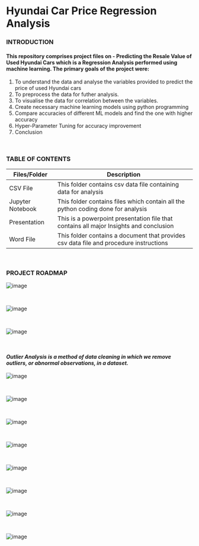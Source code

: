 # Hyundai Car Price Regression Analysis

### **INTRODUCTION**

####  This repository comprises project files on - Predicting the Resale Value of Used Hyundai Cars which is a Regression Analysis performed using machine learning. The primary goals of the project were:

1. To understand the data and analyse the variables provided to predict the price of used Hyundai cars
2. To preprocess the data for futher analysis.
3. To visualise the data for correlation between the variables.
4. Create necessary machine learning models using python programming
5. Compare accuracies of different ML models and find the one with higher accuracy
6. Hyper-Parameter Tuning for accuracy improvement
7. Conclusion


<br />

### **TABLE OF CONTENTS**

| Files/Folder | Description |
| -----------  | ----------- |
| CSV File  | This folder contains csv data file containing data for analysis           |
| Jupyter Notebook    | This folder contains files which contain all the python coding done for analysis     |
| Presentation | This is a powerpoint presentation file that contains all major Insights and conclusion |
| Word File | This folder contains a document that provides csv data file and procedure instructions   |



<br />

### **PROJECT ROADMAP**

![image](https://github.com/Rushikesh-Kharat/Hyundai-Car-Price-Regression-Analysis/assets/99657888/6335cf9c-ba99-4b1f-bfcf-2c842c82889b)


<br />

![image](https://github.com/Rushikesh-Kharat/Hyundai-Car-Price-Regression-Analysis/assets/99657888/b9e64753-2f3f-4595-9e43-3f9c95e345cc)

<br />

![image](https://github.com/Rushikesh-Kharat/Hyundai-Car-Price-Regression-Analysis/assets/99657888/c915d0e9-284b-4f71-8846-fe0617e6d4dd)

<br />

#### *Outlier Analysis is a method of data cleaning in which we remove outliers, or abnormal observations, in a dataset.*

![image](https://github.com/Rushikesh-Kharat/Hyundai-Car-Price-Regression-Analysis/assets/99657888/d7622149-8502-4ed1-8891-ce5338719fcc)

<br />

![image](https://github.com/Rushikesh-Kharat/Hyundai-Car-Price-Regression-Analysis/assets/99657888/223f4cb1-ecf2-4b09-810d-12ef7753502b)

<br />

![image](https://github.com/Rushikesh-Kharat/Hyundai-Car-Price-Regression-Analysis/assets/99657888/51a047ca-46aa-4d32-aec4-9775f64ce8ba)

<br />

![image](https://github.com/Rushikesh-Kharat/Hyundai-Car-Price-Regression-Analysis/assets/99657888/d3904f98-33f3-4cd9-af39-0eda6ac6a70c)

<br />

![image](https://github.com/Rushikesh-Kharat/Hyundai-Car-Price-Regression-Analysis/assets/99657888/5351eb60-a8ed-4e70-a1a2-0cc176355fbe)

<br />

![image](https://github.com/Rushikesh-Kharat/Hyundai-Car-Price-Regression-Analysis/assets/99657888/1afb3080-3bcb-4bc2-9998-693a1719f980)

<br />

![image](https://github.com/Rushikesh-Kharat/Hyundai-Car-Price-Regression-Analysis/assets/99657888/b4180152-12c0-406f-a7b7-491d8a320036)

<br />

![image](https://github.com/Rushikesh-Kharat/Hyundai-Car-Price-Regression-Analysis/assets/99657888/7d054fbd-92a9-4f11-95e7-f9c4135572f6)

<br />










